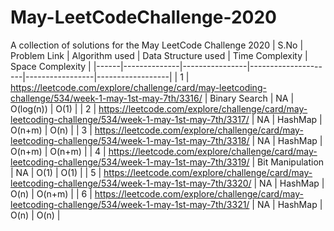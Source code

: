 # May-LeetCodeChallenge-2020
A collection of solutions for the May LeetCode Challenge 2020
| S.No | Problem Link | Algorithm used | Data Structure used | Time Complexity | Space Complexity |
|------|--------------|----------------|---------------------|-----------------|------------------|
| 1    | https://leetcode.com/explore/challenge/card/may-leetcoding-challenge/534/week-1-may-1st-may-7th/3316/ | Binary Search | NA | O(log(n)) | O(1) |
| 2    | https://leetcode.com/explore/challenge/card/may-leetcoding-challenge/534/week-1-may-1st-may-7th/3317/ | NA | HashMap | O(n+m) | O(n) |
| 3    | https://leetcode.com/explore/challenge/card/may-leetcoding-challenge/534/week-1-may-1st-may-7th/3318/ | NA | HashMap | O(n+m) | O(n+m) |
| 4    | https://leetcode.com/explore/challenge/card/may-leetcoding-challenge/534/week-1-may-1st-may-7th/3319/ | Bit Manipulation | NA | O(1) | O(1) |
| 5    | https://leetcode.com/explore/challenge/card/may-leetcoding-challenge/534/week-1-may-1st-may-7th/3320/ | NA | HashMap | O(n) | O(n+m) |
| 6    | https://leetcode.com/explore/challenge/card/may-leetcoding-challenge/534/week-1-may-1st-may-7th/3321/ | NA | HashMap | O(n) | O(n) |
